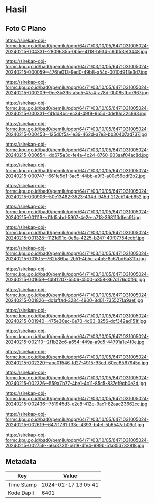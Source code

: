 # Hasil

## Foto C Plano

https://sirekap-obj-formc.kpu.go.id/bad0/pemilu/pdpr/64/71/03/10/05/6471031005024-20240215-004331--2809685b-0b5e-4118-b934-c9df53ef3448.jpg

https://sirekap-obj-formc.kpu.go.id/bad0/pemilu/pdpr/64/71/03/10/05/6471031005024-20240215-000059--476fe013-9ed0-49b8-a54d-0010d913e3d7.jpg

https://sirekap-obj-formc.kpu.go.id/bad0/pemilu/pdpr/64/71/03/10/05/6471031005024-20240215-000209--9ee3b395-a5d5-47a4-a78d-0b085fbc7967.jpg

https://sirekap-obj-formc.kpu.go.id/bad0/pemilu/pdpr/64/71/03/10/05/6471031005024-20240215-000331--f41dd8bc-ec34-49f9-9b5d-0de10d22c963.jpg

https://sirekap-obj-formc.kpu.go.id/bad0/pemilu/pdpr/64/71/03/10/05/6471031005024-20240215-000453--125d0f5a-1e39-462d-a7e3-bb30407ad737.jpg

https://sirekap-obj-formc.kpu.go.id/bad0/pemilu/pdpr/64/71/03/10/05/6471031005024-20240215-000654--dd675a3d-fe4a-4c24-8760-903aaf04ac8d.jpg

https://sirekap-obj-formc.kpu.go.id/bad0/pemilu/pdpr/64/71/03/10/05/6471031005024-20240215-000747--661fe5d1-3ac5-44bb-a9f3-a00e56ddf2b2.jpg

https://sirekap-obj-formc.kpu.go.id/bad0/pemilu/pdpr/64/71/03/10/05/6471031005024-20240215-000906--50e13482-3523-434d-945d-212eb14eb652.jpg

https://sirekap-obj-formc.kpu.go.id/bad0/pemilu/pdpr/64/71/03/10/05/6471031005024-20240215-001119--d1fd5abd-5907-4e2e-a718-398113dfec9f.jpg

https://sirekap-obj-formc.kpu.go.id/bad0/pemilu/pdpr/64/71/03/10/05/6471031005024-20240215-001328--1121d91c-0e8a-4225-b247-40f07754edbf.jpg

https://sirekap-obj-formc.kpu.go.id/bad0/pemilu/pdpr/64/71/03/10/05/6471031005024-20240215-001515--762b86ba-2b51-4b5c-a4b5-8c67bd6a311b.jpg

https://sirekap-obj-formc.kpu.go.id/bad0/pemilu/pdpr/64/71/03/10/05/6471031005024-20240215-001659--f4bf1207-5506-4500-a858-867d176d0f9b.jpg

https://sirekap-obj-formc.kpu.go.id/bad0/pemilu/pdpr/64/71/03/10/05/6471031005024-20240215-001826--dc1affad-3284-4900-8d01-735527fa9aef.jpg

https://sirekap-obj-formc.kpu.go.id/bad0/pemilu/pdpr/64/71/03/10/05/6471031005024-20240215-001940--475e30ec-0e70-4c63-8256-dcf342ad151f.jpg

https://sirekap-obj-formc.kpu.go.id/bad0/pemilu/pdpr/64/71/03/10/05/6471031005024-20240215-002110--2f1b22c6-a654-449a-a9d5-44791a1e4f0e.jpg

https://sirekap-obj-formc.kpu.go.id/bad0/pemilu/pdpr/64/71/03/10/05/6471031005024-20240215-002220--abc01546-fd27-4915-93ed-60ec6567945d.jpg

https://sirekap-obj-formc.kpu.go.id/bad0/pemilu/pdpr/64/71/03/10/05/6471031005024-20240215-002326--559a7b77-4be1-4c11-85c5-837ef9cb0e2d.jpg

https://sirekap-obj-formc.kpu.go.id/bad0/pemilu/pdpr/64/71/03/10/05/6471031005024-20240215-002436--751945d3-e2e8-412e-9ac1-82aac23662cc.jpg

https://sirekap-obj-formc.kpu.go.id/bad0/pemilu/pdpr/64/71/03/10/05/6471031005024-20240215-002619--647f1761-f33c-4393-b4ef-5b6547ab09c1.jpg

https://sirekap-obj-formc.kpu.go.id/bad0/pemilu/pdpr/64/71/03/10/05/6471031005024-20240215-002759--a6a373ff-b618-4fe4-999b-51a35d732818.jpg


## Metadata

| Key        | Value               |
| ---------- | ------------------- |
| Time Stamp | 2024-02-17 13:05:41 |
| Kode Dapil | 6401                |



